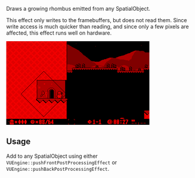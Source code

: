 Draws a growing rhombus emitted from any SpatialObject.
 
This effect only writes to the framebuffers, but does not read them. Since write access is much quicker than reading, and since only a few pixels are affected, this effect runs well on hardware. 

![](https://raw.githubusercontent.com/VUEngine/VUEngine-Plugins/master/postProcessing/Rhombus/preview.png)

Usage
-----

Add to any SpatialObject using either `VUEngine::pushFrontPostProcessingEffect` or `VUEngine::pushBackPostProcessingEffect`. 
